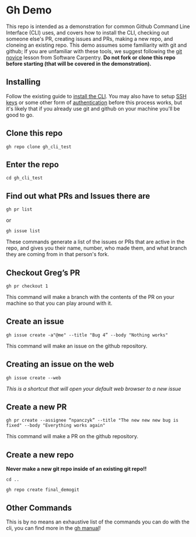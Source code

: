 # Gh Demo

This repo is intended as a demonstration for common Github Command Line 
Interface (CLI) uses, and covers how to install the CLI, checking out 
someone else's PR, creating issues and PRs, making a new repo, and 
cloneing an existing repo. This demo assumes some familiarity with git 
and github; If you are unfamiliar with these tools, we suggest following 
the [git novice](https://swcarpentry.github.io/git-novice/) lesson from 
Software Carpentry. **Do not fork or clone this repo before starting 
(that will be covered in the demonstration).**

## Installing 
Follow the existing guide to 
[install the CLI](https://cli.github.com/manual/installation). 
You may also have to setup 
[SSH keys](https://docs.github.com/en/enterprise-server@3.0/authentication/connecting-to-github-with-ssh/adding-a-new-ssh-key-to-your-github-account) 
or some other form of 
[authentication](https://docs.github.com/en/enterprise-server@3.0/authentication) 
before this process works, but it's likely that if you already use git and github 
on your machine you'll be good to go. 

## Clone this repo
`gh repo clone gh_cli_test`

## Enter the repo
`cd gh_cli_test`

## Find out what PRs and Issues there are
`gh pr list`

or 

`gh issue list`

These commands generate a list of the issues or PRs that are active in the repo, and gives you their name, number, who made them, and what branch they are coming from in that person's fork.

## Checkout Greg’s PR
`gh pr checkout 1`

This command will make a branch with the contents of the PR on your machine so that you can play around with it.

## Create an issue 
`gh issue create -a"@me" --title "Bug 4” --body "Nothing works"`

This command will make an issue on the github repository.

## Creating an issue on the web
`gh issue create --web`

*This is a shortcut that will open your default web browser to a new issue*

## Create a new PR
`gh pr create --assignee “npanczyk” --title "The new new new bug is fixed" --body "Everything works again"`

This command will make a PR on the github repository.

## Create a new repo
**Never make a new git repo inside of an existing git repo!!**

`cd ..` 

`gh repo create final_demogit`

## Other Commands
This is by no means an exhaustive list of the commands you can do with the cli, you can find more in the [gh manual](https://cli.github.com/manual/gh)!
